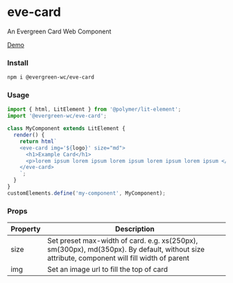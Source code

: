# eve-card

An Evergreen Card Web Component

[Demo](https://hutchgrant.github.io/evergreen-web-components/)


### Install

```bash
npm i @evergreen-wc/eve-card
```

### Usage

```js
import { html, LitElement } from '@polymer/lit-element';
import '@evergreen-wc/eve-card';

class MyComponent extends LitElement {
  render() {
    return html`
    <eve-card img='${logo}' size="md">
      <h1>Example Card</h1>
      <p>lorem ipsum lorem ipsum lorem ipsum lorem ipsum lorem ipsum </p>
    </eve-card>
    `;
  }
}
customElements.define('my-component', MyComponent);
```

### Props

| Property | Description |
| -------- | ----------- |
| size     | Set preset max-width of card. e.g. xs(250px), sm(300px), md(350px). By default, without size attribute, component will fill width of parent |
| img      | Set an image url to fill the top of card |